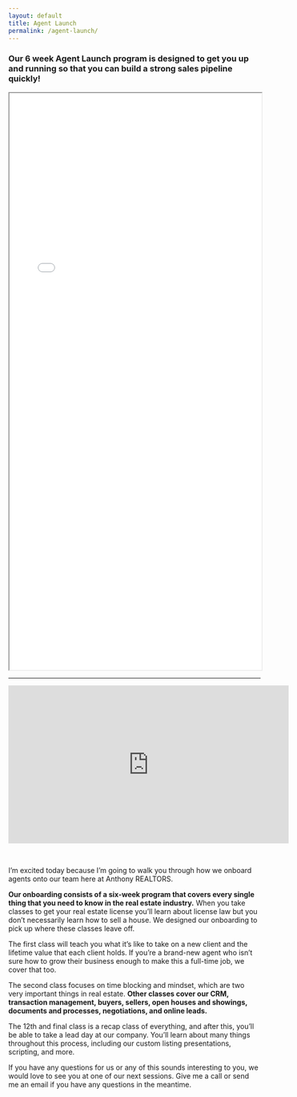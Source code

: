```yaml
---
layout: default
title: Agent Launch
permalink: /agent-launch/
---
```


### Our 6 week Agent Launch program is designed to get you up and running so that you can build a strong sales pipeline quickly\!

<iframe src="/uploads/agent-launch.pdf" width="100%" height="1150px"></iframe>

---

<iframe width="560" height="315" src="https://www.youtube.com/embed/r3tc4oh4K40" frameborder="0" allow="accelerometer; autoplay; encrypted-media; gyroscope; picture-in-picture" allowfullscreen=""></iframe>

&nbsp;

I’m excited today because I’m going to walk you through how we onboard agents onto our team here at Anthony REALTORS.

**Our onboarding consists of a six-week program that covers every single thing that you need to know in the real estate industry.**&nbsp;When you take classes to get your real estate license you’ll learn about license law but you don’t necessarily learn how to sell a house. We designed our onboarding to pick up where these classes leave off.

The first class will teach you what it’s like to take on a new client and the lifetime value that each client holds. If you’re a brand-new agent who isn’t sure how to grow their business enough to make this a full-time job, we cover that too.

The second class focuses on time blocking and mindset, which are two very important things in real estate.&nbsp;**Other classes cover our CRM, transaction management, buyers, sellers, open houses and showings, documents and processes, negotiations, and online leads.**&nbsp;

The 12th and final class is a recap class of everything, and after this, you’ll be able to take a lead day at our company. You’ll learn about many things throughout this process, including our custom listing presentations, scripting, and more.&nbsp;

If you have any questions for us or any of this sounds interesting to you, we would love to see you at one of our next sessions. Give me a call or send me an email if you have any questions in the meantime.